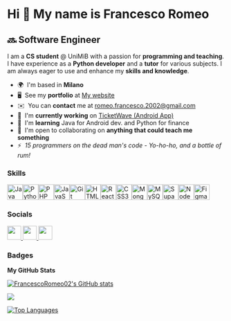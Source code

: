 Hi 👋 My name is Francesco Romeo
=======================================================================================================================================

🔜  Software Engineer
------------------------

I am a **CS student** @ UniMiB with a passion for **programming and teaching**. I have experience as a **Python developer** and a **tutor** for various subjects. I am always eager to use and enhance my **skills and knowledge**.

* 🌍  I'm based in **Milano**
* 🖥️  See my **portfolio** at [My website](http://francescoromeo02.github.io)
* ✉️  You can **contact** me at [romeo.francesco.2002@gmail.com](mailto:romeo.francesco.2002@gmail.com)
* 🚀  I'm **currently working** on [TicketWave (Android App)](http://github.com/FrancescoRomeo02/TicketWave_AndroidApp)
* 🧠  I'm **learning** Java for Android dev. and Python for finance
* 🤝  I'm open to collaborating on **anything that could teach me something**
* ⚡  _15 programmers on the dead man's code - Yo-ho-ho, and a bottle of rum!_

### Skills


<p align="left">
<a href="https://www.oracle.com/java/" target="_blank" rel="noreferrer"><img src="https://raw.githubusercontent.com/danielcranney/readme-generator/main/public/icons/skills/java-colored.svg" width="36" height="36" alt="Java" /></a><a href="https://www.python.org/" target="_blank" rel="noreferrer"><img src="https://raw.githubusercontent.com/danielcranney/readme-generator/main/public/icons/skills/python-colored.svg" width="36" height="36" alt="Python" /></a><a href="https://www.php.net/" target="_blank" rel="noreferrer"><img src="https://raw.githubusercontent.com/danielcranney/readme-generator/main/public/icons/skills/php-colored.svg" width="36" height="36" alt="PHP" /></a><a href="https://developer.mozilla.org/en-US/docs/Web/JavaScript" target="_blank" rel="noreferrer"><img src="https://raw.githubusercontent.com/danielcranney/readme-generator/main/public/icons/skills/javascript-colored.svg" width="36" height="36" alt="JavaScript" /></a><a href="https://git-scm.com/" target="_blank" rel="noreferrer"><img src="https://raw.githubusercontent.com/danielcranney/readme-generator/main/public/icons/skills/git-colored.svg" width="36" height="36" alt="Git" /></a><a href="https://developer.mozilla.org/en-US/docs/Glossary/HTML5" target="_blank" rel="noreferrer"><img src="https://raw.githubusercontent.com/danielcranney/readme-generator/main/public/icons/skills/html5-colored.svg" width="36" height="36" alt="HTML5" /></a><a href="https://reactjs.org/" target="_blank" rel="noreferrer"><img src="https://raw.githubusercontent.com/danielcranney/readme-generator/main/public/icons/skills/react-colored.svg" width="36" height="36" alt="React" /></a><a href="https://www.w3.org/TR/CSS/#css" target="_blank" rel="noreferrer"><img src="https://raw.githubusercontent.com/danielcranney/readme-generator/main/public/icons/skills/css3-colored.svg" width="36" height="36" alt="CSS3" /></a><a href="https://www.mongodb.com/" target="_blank" rel="noreferrer"><img src="https://raw.githubusercontent.com/danielcranney/readme-generator/main/public/icons/skills/mongodb-colored.svg" width="36" height="36" alt="MongoDB" /></a><a href="https://www.mysql.com/" target="_blank" rel="noreferrer"><img src="https://raw.githubusercontent.com/danielcranney/readme-generator/main/public/icons/skills/mysql-colored.svg" width="36" height="36" alt="MySQL" /></a><a href="https://supabase.io/" target="_blank" rel="noreferrer"><img src="https://raw.githubusercontent.com/danielcranney/readme-generator/main/public/icons/skills/supabase-colored.svg" width="36" height="36" alt="Supabase" /></a><a href="https://nodejs.org/en/" target="_blank" rel="noreferrer"><img src="https://raw.githubusercontent.com/danielcranney/readme-generator/main/public/icons/skills/nodejs-colored.svg" width="36" height="36" alt="NodeJS" /></a><a href="https://www.figma.com/" target="_blank" rel="noreferrer"><img src="https://raw.githubusercontent.com/danielcranney/readme-generator/main/public/icons/skills/figma-colored.svg" width="36" height="36" alt="Figma" /></a>
</p>


### Socials

<p align="left"> <a href="https://www.github.com/FrancescoRomeo02" target="_blank" rel="noreferrer"> <picture> <source media="(prefers-color-scheme: dark)" srcset="https://raw.githubusercontent.com/danielcranney/readme-generator/main/public/icons/socials/github-dark.svg" /> <source media="(prefers-color-scheme: light)" srcset="https://raw.githubusercontent.com/danielcranney/readme-generator/main/public/icons/socials/github.svg" /> <img src="https://raw.githubusercontent.com/danielcranney/readme-generator/main/public/icons/socials/github.svg" width="32" height="32" /> </picture> </a> <a href="https://www.linkedin.com/in/francescoromeo02" target="_blank" rel="noreferrer"> <picture> <source media="(prefers-color-scheme: dark)" srcset="https://raw.githubusercontent.com/danielcranney/readme-generator/main/public/icons/socials/linkedin-dark.svg" /> <source media="(prefers-color-scheme: light)" srcset="https://raw.githubusercontent.com/danielcranney/readme-generator/main/public/icons/socials/linkedin.svg" /> <img src="https://raw.githubusercontent.com/danielcranney/readme-generator/main/public/icons/socials/linkedin.svg" width="32" height="32" /> </picture> </a> <a href="https://www.x.com/FraRome26" target="_blank" rel="noreferrer"> <picture> <source media="(prefers-color-scheme: dark)" srcset="https://raw.githubusercontent.com/danielcranney/readme-generator/main/public/icons/socials/twitter-dark.svg" /> <source media="(prefers-color-scheme: light)" srcset="https://raw.githubusercontent.com/danielcranney/readme-generator/main/public/icons/socials/twitter.svg" /> <img src="https://raw.githubusercontent.com/danielcranney/readme-generator/main/public/icons/socials/twitter.svg" width="32" height="32" /> </picture> </a></p>

### Badges

<b>My GitHub Stats</b>

<a href="http://www.github.com/FrancescoRomeo02"><img src="https://github-readme-stats.vercel.app/api?username=FrancescoRomeo02&show_icons=true&hide=&count_private=true&title_color=6366f1&text_color=64748b&icon_color=a855f7&bg_color=0f172a&hide_border=true&show_icons=true" alt="FrancescoRomeo02's GitHub stats" /></a>

<a href="http://www.github.com/FrancescoRomeo02"><img src="https://github-readme-streak-stats.herokuapp.com/?user=FrancescoRomeo02&stroke=64748b&background=0f172a&ring=6366f1&fire=6366f1&currStreakNum=64748b&currStreakLabel=6366f1&sideNums=64748b&sideLabels=64748b&dates=64748b&hide_border=true" /></a>

<a href="https://github.com/FrancescoRomeo02" align="left"><img src="https://github-readme-stats.vercel.app/api/top-langs/?username=FrancescoRomeo02&langs_count=10&title_color=6366f1&text_color=64748b&icon_color=a855f7&bg_color=0f172a&hide_border=true&locale=en&custom_title=Top%20%Languages" alt="Top Languages" /></a>
